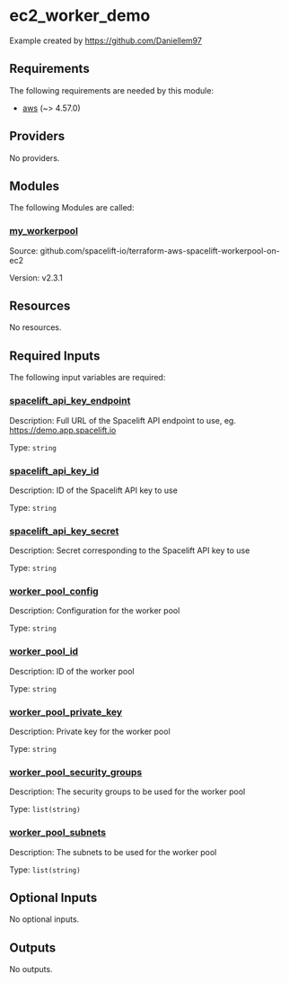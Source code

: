# ec2_worker_demo

Example created by https://github.com/Daniellem97

<!-- BEGIN_TF_DOCS -->

## Requirements

The following requirements are needed by this module:

- <a name="requirement_aws"></a> [aws](#requirement_aws) (~> 4.57.0)

## Providers

No providers.

## Modules

The following Modules are called:

### <a name="module_my_workerpool"></a> [my_workerpool](#module_my_workerpool)

Source: github.com/spacelift-io/terraform-aws-spacelift-workerpool-on-ec2

Version: v2.3.1

## Resources

No resources.

## Required Inputs

The following input variables are required:

### <a name="input_spacelift_api_key_endpoint"></a> [spacelift_api_key_endpoint](#input_spacelift_api_key_endpoint)

Description: Full URL of the Spacelift API endpoint to use, eg. https://demo.app.spacelift.io

Type: `string`

### <a name="input_spacelift_api_key_id"></a> [spacelift_api_key_id](#input_spacelift_api_key_id)

Description: ID of the Spacelift API key to use

Type: `string`

### <a name="input_spacelift_api_key_secret"></a> [spacelift_api_key_secret](#input_spacelift_api_key_secret)

Description: Secret corresponding to the Spacelift API key to use

Type: `string`

### <a name="input_worker_pool_config"></a> [worker_pool_config](#input_worker_pool_config)

Description: Configuration for the worker pool

Type: `string`

### <a name="input_worker_pool_id"></a> [worker_pool_id](#input_worker_pool_id)

Description: ID of the worker pool

Type: `string`

### <a name="input_worker_pool_private_key"></a> [worker_pool_private_key](#input_worker_pool_private_key)

Description: Private key for the worker pool

Type: `string`

### <a name="input_worker_pool_security_groups"></a> [worker_pool_security_groups](#input_worker_pool_security_groups)

Description: The security groups to be used for the worker pool

Type: `list(string)`

### <a name="input_worker_pool_subnets"></a> [worker_pool_subnets](#input_worker_pool_subnets)

Description: The subnets to be used for the worker pool

Type: `list(string)`

## Optional Inputs

No optional inputs.

## Outputs

No outputs.

<!-- END_TF_DOCS -->
